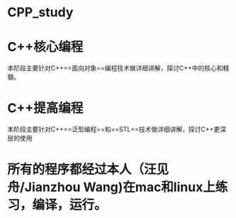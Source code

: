# CPP_study

# C++核心编程

本阶段主要针对C++==面向对象==编程技术做详细讲解，探讨C++中的核心和精髓。

# C++提高编程

本阶段主要针对C++==泛型编程==和==STL==技术做详细讲解，探讨C++更深层的使用

# 所有的程序都经过本人（汪见舟/Jianzhou Wang)在mac和linux上练习，编译，运行。
